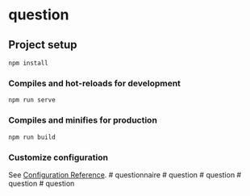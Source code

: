 # question

## Project setup
```
npm install
```

### Compiles and hot-reloads for development
```
npm run serve
```

### Compiles and minifies for production
```
npm run build
```

### Customize configuration
See [Configuration Reference](https://cli.vuejs.org/config/).
#   q u e s t i o n n a i r e  
 #   q u e s t i o n  
 #   q u e s t i o n  
 #   q u e s t i o n  
 #   q u e s t i o n  
 